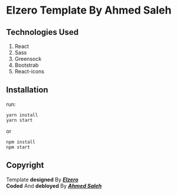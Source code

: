 # Elzero Template By Ahmed Saleh

## Technologies Used

1.  React
2.  Sass
3.  Greensock
3.  Bootstrab
4.  React-icons

## Installation

run:

```
yarn install
yarn start
```

or

```
npm install
npm start
```

## Copyright

Template **designed** By **_[Elzero](https://elzero.org)_** <br>
**Coded** And **debloyed** By **_[Ahmed Saleh](https://ahmedmsaleh98.wordpress.com)_**
